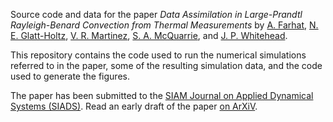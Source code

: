 Source code and data for the paper _Data Assimilation in Large-Prandtl Rayleigh-Benard Convection from Thermal Measurements_ by [A. Farhat](https://scholar.google.com/citations?user=LlBckhUAAAAJ&hl=en&oi=ao), [N. E. Glatt-Holtz](https://scholar.google.com/citations?user=1GRq340AAAAJ&hl=en&oi=ao), [V. R. Martinez](https://scholar.google.com/citations?user=zml74fIAAAAJ&hl=en&oi=sra), [S. A. McQuarrie](https://scholar.google.com/citations?user=qQ6JDJ4AAAAJ&hl=en&oi=sra), and [J. P. Whitehead](https://scholar.google.com/citations?hl=en&user=lLR_YEYAAAAJ).

This repository contains the code used to run the numerical simulations referred to in the paper, some of the resulting simulation data, and the code used to generate the figures.

The paper has been submitted to the [SIAM Journal on Applied Dynamical Systems (SIADS)](https://www.siam.org/Publications/Journals/SIAM-Journal-on-Applied-Dynamical-Systems-SIADS).
Read an early draft of the paper [on ArXiV](https://arxiv.org/abs/1903.01508).
